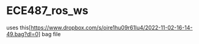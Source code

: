# ECE487_ros_ws

uses this[https://www.dropbox.com/s/oire1hu09r61lu4/2022-11-02-16-14-49.bag?dl=0] bag file
